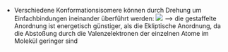 - Verschiedene Konformationsisomere können durch Drehung um Einfachbindungen ineinander überführt werden:
![](Pasted%20image%2020231030165400.png)
--> die gestaffelte Anordnung ist energetisch günstiger, als die Ekliptische Anordnung, da die Abstoßung durch die Valenzelektronen der einzelnen Atome im Molekül geringer sind 
